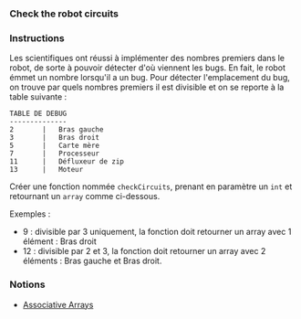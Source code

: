 ### Check the robot circuits

### Instructions

Les scientifiques ont réussi à implémenter des nombres premiers dans le robot, de sorte à pouvoir détecter d'où viennent les bugs. En fait, le robot émmet un nombre lorsqu'il a un bug. Pour détecter l'emplacement du bug, on trouve par quels nombres premiers il est divisible et on se reporte à la table suivante :

```
TABLE DE DEBUG
--------------
2       |   Bras gauche
3       |   Bras droit
5       |   Carte mère
7       |   Processeur
11      |   Défluxeur de zip
13      |   Moteur
```

Créer une fonction nommée `checkCircuits`, prenant en paramètre un `int` et retournant un `array` comme ci-dessous.

Exemples :

- 9 : divisible par 3 uniquement, la fonction doit retourner un array avec 1 élément : Bras droit
- 12 : divisible par 2 et 3, la fonction doit retourner un array avec 2 éléments : Bras gauche et Bras droit.

### Notions

- [Associative Arrays](https://www.w3schools.com/php/php_arrays_associative.asp)
